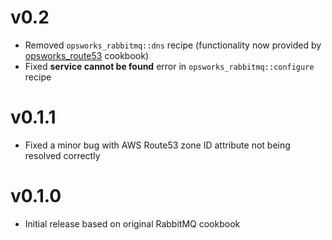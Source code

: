 # v0.2

* Removed `opsworks_rabbitmq::dns` recipe (functionality now provided by
  [opsworks_route53](https://github.com/verdigris-cookbooks/opsworks_route53)
  cookbook)
* Fixed **service cannot be found** error in `opsworks_rabbitmq::configure`
  recipe

# v0.1.1

* Fixed a minor bug with AWS Route53 zone ID attribute not being resolved
correctly

# v0.1.0

* Initial release based on original RabbitMQ cookbook
